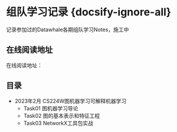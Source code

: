 # 组队学习记录 {docsify-ignore-all}

记录参加过的Datawhale各期组队学习Notes，施工中

## 在线阅读地址

在线阅读地址：

## 目录

- 2023年2月 CS224W图机器学习可解释机器学习
  - Task01 图机器学习导论
  - Task02 图的基本表示和特征工程
  - Task03 NetworkX工具包实战
